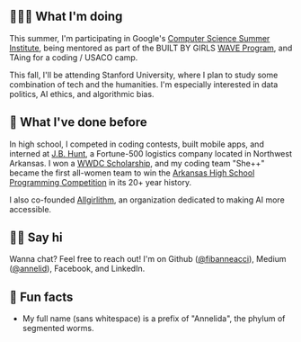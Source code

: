 ---
---

## 👩🏻‍💻 What I'm doing

This summer, I'm participating in Google's [Computer Science Summer Institute](https://buildyourfuture.withgoogle.com/programs/computer-science-summer-institute/), being mentored as part of the BUILT BY GIRLS [WAVE Program](https://www.builtbygirls.com/about-wave), and TAing for a coding / USACO camp.

This fall, I'll be attending Stanford University, where I plan to study some combination of tech and the humanities. I'm especially interested in data politics, AI ethics, and algorithmic bias.

## 🦕 What I've done before

In high school, I competed in coding contests, built mobile apps, and interned at [J.B. Hunt](https://www.jbhunt.com), a Fortune-500 logistics company located in Northwest Arkansas. I won a [WWDC Scholarship](https://developer.apple.com/wwdc19/scholarships/), and my coding team "She++" became the first all-women team to win the [Arkansas High School Programming Competition](http://hspc.csce.uark.edu) in its 20+ year history.

I also co-founded [Allgirlithm](https://www.allgirlithm.org), an organization dedicated to making AI more accessible.

## 👋🏻 Say hi

Wanna chat? Feel free to reach out! I'm on Github ([@fibanneacci](https://github.com/fibanneacci)), Medium ([@annelid](https://medium.com/@annelid)), Facebook, and LinkedIn.

## 📠 Fun facts

- My full name (sans whitespace) is a prefix of "Annelida", the phylum of segmented worms.
